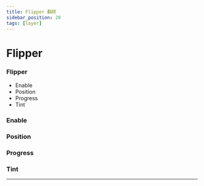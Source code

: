 ```yaml
---
title: Flipper 翻转
sidebar_position: 20
tags: [layer]
---
```


# Flipper


<div class="patch-container">
 <div class="patch layer">
  <h3>Flipper</h3>
   <ul class="inputs"> 
        <li>Enable</li>  
        <li>Position</li>
        <li>Progress</li>
        <li>Tint</li>
   </ul>
 </div>
</div>

### Enable

### Position

### Progress

### Tint


------
